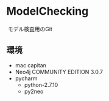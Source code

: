 # ModelChecking
  モデル検査用のGit
  
## 環境
  * mac capitan  
  * Neo4j COMMUNITY EDITION 3.0.7
  * pycharm  
    - python-2.7.10  
    - py2neo  
